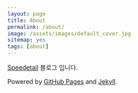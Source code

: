 ```yaml
---
layout: page
title: About
permalink: /about/
image: /assets/images/default_cover.jpg
sitemap: yes
tags: [about]
---
```


[Speedetail](http://www.speedetail.com) 블로그 입니다.

Powered by [GitHub Pages](https://pages.github.com) and [Jekyll](https://jekyllrb.com).

